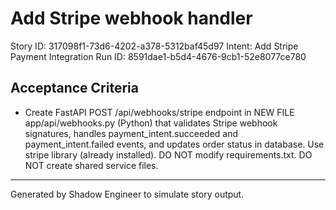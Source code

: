 # Add Stripe webhook handler

Story ID: 317098f1-73d6-4202-a378-5312baf45d97
Intent: Add Stripe Payment Integration
Run ID: 8591dae1-b5d4-4676-9cb1-52e8077ce780

## Acceptance Criteria
- Create FastAPI POST /api/webhooks/stripe endpoint in NEW FILE app/api/webhooks.py (Python) that validates Stripe webhook signatures, handles payment_intent.succeeded and payment_intent.failed events, and updates order status in database. Use stripe library (already installed). DO NOT modify requirements.txt. DO NOT create shared service files.

---
Generated by Shadow Engineer to simulate story output.
